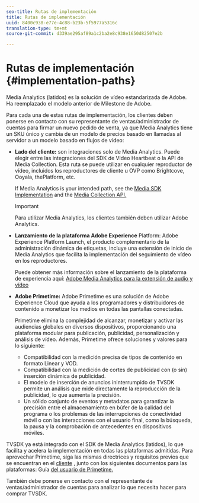 ```yaml
---
seo-title: Rutas de implementación
title: Rutas de implementación
uuid: 8400c938-e77e-4c88-b23b-5f5977a5316c
translation-type: tm+mt
source-git-commit: d339ae295af89a1c2ba2e8c938e1650d82507e2b

---
```



# Rutas de implementación {#implementation-paths}

Media Analytics (latidos) es la solución de vídeo estandarizada de Adobe. Ha reemplazado el modelo anterior de Milestone de Adobe.

Para cada una de estas rutas de implementación, los clientes deben ponerse en contacto con su representante de ventas/administrador de cuentas para firmar un nuevo pedido de venta, ya que Media Analytics tiene un SKU único y cambia de un modelo de precios basado en llamadas al servidor a un modelo basado en flujos de vídeo:

* **Lado del cliente:** son integraciones solo de Media Analytics. Puede elegir entre las integraciones del SDK de Video Heartbeat o la API de Media Collection. Esta ruta se puede utilizar en cualquier reproductor de vídeo, incluidos los reproductores de cliente u OVP como Brightcove, Ooyala, thePlatform, etc.

   If Media Analytics is your intended path, see the [Media SDK Implementation](/help/sdk-implement/setup/setup-overview.md) and the [Media Collection API.](/help/media-collection-api/mc-api-overview.md)

   >[!IMPORTANT]
   >
   >Para utilizar Media Analytics, los clientes también deben utilizar Adobe Analytics.

* **Lanzamiento de la plataforma Adobe Experience** Platform: Adobe Experience Platform Launch, el producto complementario de la administración dinámica de etiquetas, incluye una extensión de inicio de Media Analytics que facilita la implementación del seguimiento de vídeo en los reproductores.

   Puede obtener más información sobre el lanzamiento de la plataforma de experiencia aquí: [Adobe Media Analytics para la extensión de audio y vídeo](https://docs.adobe.com/content/help/en/launch/using/extensions-ref/adobe-extension/media-analytics-extension/overview.html)
* **Adobe Primetime:** Adobe Primetime es una solución de Adobe Experience Cloud que ayuda a los programadores y distribuidores de contenido a monetizar los medios en todas las pantallas conectadas.

   Primetime elimina la complejidad de alcanzar, monetizar y activar las audiencias globales en diversos dispositivos, proporcionando una plataforma modular para publicación, publicidad, personalización y análisis de vídeo. Además, Primetime ofrece soluciones y valores para lo siguiente:

   * Compatibilidad con la medición precisa de tipos de contenido en formato Linear y VOD.
   * Compatibilidad con la medición de cortes de publicidad con (o sin) inserción dinámica de publicidad.
   * El modelo de inserción de anuncios ininterrumpido de TVSDK permite un análisis que mide directamente la reproducción de la publicidad, lo que aumenta la precisión.
   * Un sólido conjunto de eventos y metadatos para garantizar la precisión entre el almacenamiento en búfer de la calidad del programa o los problemas de las interrupciones de conectividad móvil o con las interacciones con el usuario final, como la búsqueda, la pausa y la comprobación de antecedentes en dispositivos móviles.
<!--
   * Integrated support for Nielsen DTVR (linear) with ID3 metadata and DCR with CMS metadata.
-->

TVSDK ya está integrado con el SDK de Media Analytics (latidos), lo que facilita y acelera la implementación en todas las plataformas admitidas. <!--Primetime also supports the partnership with Nielsen.--> Para aprovechar Primetime, siga las mismas directrices y requisitos previos que se encuentran en el [cliente](/help/intro-to-ava/implementation-paths/client-side-path.md) , junto con los siguientes documentos para las plataformas: Guía [del usuario de Primetime.](https://helpx.adobe.com/primetime/user-guide.html)

También debe ponerse en contacto con el representante de ventas/administrador de cuentas para analizar lo que necesita hacer para comprar TVSDK.
